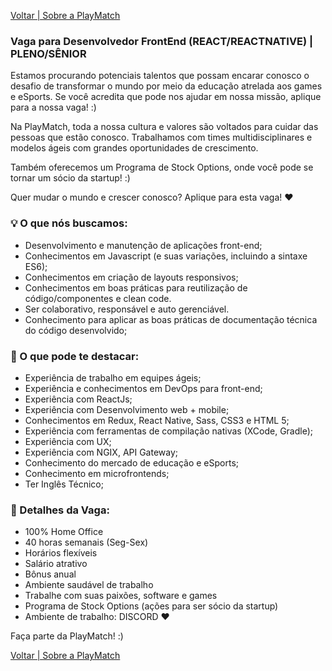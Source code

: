 [Voltar | Sobre a PlayMatch](https://playmatch.github.io/playmatch-talentos.github.io/)

### Vaga para Desenvolvedor FrontEnd (REACT/REACTNATIVE) | PLENO/SÊNIOR
 
Estamos procurando potenciais talentos que possam encarar conosco o desafio de transformar o mundo por meio da educação atrelada aos games e eSports. 
Se você acredita que pode nos ajudar em nossa missão, aplique para a nossa vaga! :)
 
Na PlayMatch, toda a nossa cultura e valores são voltados para cuidar das pessoas que estão conosco.
Trabalhamos com times multidisciplinares e modelos ágeis com grandes oportunidades de crescimento.
 
Também oferecemos um Programa de Stock Options, onde você pode se tornar um sócio da startup! :)
 
Quer mudar o mundo e crescer conosco? Aplique para esta vaga! ♥
 
### 💡 O que nós buscamos:
- Desenvolvimento e manutenção de aplicações front-end;
- Conhecimentos em Javascript (e suas variações, incluindo a sintaxe ES6);
- Conhecimentos em criação de layouts responsivos;
- Conhecimentos em boas práticas para reutilização de código/componentes e clean code.
- Ser colaborativo, responsável e auto gerenciável.
- Conhecimento para aplicar as boas práticas de documentação técnica do código desenvolvido;
 
### 🔎 O que pode te destacar:
- Experiência de trabalho em equipes ágeis;
- Experiência e conhecimentos em DevOps para front-end;
- Experiência com ReactJs;
- Experiência com Desenvolvimento web + mobile;
- Conhecimentos em Redux, React Native, Sass, CSS3 e HTML 5;
- Experiência com ferramentas de compilação nativas (XCode, Gradle);
- Experiência com UX;
- Experiência com NGIX, API Gateway;
- Conhecimento do mercado de educação e eSports;
- Conhecimento em microfrontends; 
- Ter Inglês Técnico;
 
### 🚀 Detalhes da Vaga:
- 100% Home Office
- 40 horas semanais (Seg-Sex) 
- Horários flexíveis
- Salário atrativo
- Bônus anual
- Ambiente saudável de trabalho
- Trabalhe com suas paixões, software e games
- Programa de Stock Options (ações para ser sócio da startup)
- Ambiente de trabalho: DISCORD ♥
 
Faça parte da PlayMatch! :)

[Voltar | Sobre a PlayMatch](https://playmatch.github.io/playmatch-talentos.github.io/)
